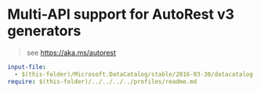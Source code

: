 # Multi-API support for AutoRest v3 generators

> see https://aka.ms/autorest

``` yaml $(enable-multi-api)
input-file:
  - $(this-folder)/Microsoft.DataCatalog/stable/2016-03-30/datacatalog.json
require: $(this-folder)/../../../../profiles/readme.md
```

